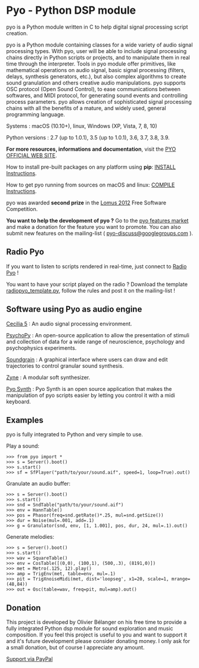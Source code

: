 # Pyo - Python DSP module #

pyo is a Python module written in C to help digital signal processing script 
creation.

pyo is a Python module containing classes for a wide variety of audio signal 
processing types. With pyo, user will be able to include signal processing 
chains directly in Python scripts or projects, and to manipulate them in real 
time through the interpreter. Tools in pyo module offer primitives, like 
mathematical operations on audio signal, basic signal processing (filters, 
delays, synthesis generators, etc.), but also complex algorithms to create 
sound granulation and others creative audio manipulations. pyo supports OSC 
protocol (Open Sound Control), to ease communications between softwares, and 
MIDI protocol, for generating sound events and controlling process parameters. 
pyo allows creation of sophisticated signal processing chains with all the 
benefits of a mature, and widely used, general programming language.

Systems : macOS (10.10+), linux, Windows (XP, Vista, 7, 8, 10)

Python versions : 2.7 (up to 1.0.1), 3.5 (up to 1.0.1), 3.6, 3.7, 3.8, 3.9.

**For more resources, informations and documentation**, visit the 
[PYO OFFICIAL WEB SITE](http://ajaxsoundstudio.com/pyo/).

How to install pre-built packages on any platform using **pip**: 
[INSTALL Instructions](http://ajaxsoundstudio.com/pyodoc/download.html).
    
How to get pyo running from sources on macOS and linux:
[COMPILE Instructions](http://ajaxsoundstudio.com/pyodoc/compiling.html).

pyo was awarded **second prize** in the 
[Lomus 2012](http://concours.afim-asso.org/2012/) Free Software Competition.

**You want to help the development of pyo ?** Go to the
[pyo features market](https://github.com/belangeo/pyo/wiki/Pyo-features-market) 
and make a donation for the feature you want to promote. You can also submit new
features on the mailing-list ( pyo-discuss@googlegroups.com ).

## Radio Pyo ##

If you want to listen to scripts rendered in real-time, just connect to 
[Radio Pyo](http://radiopyo.acaia.ca/) !

You want to have your script played on the radio ? Download the template
[radiopyo_template.py](https://github.com/tiagovaz/radiopyo/blob/master/utils/radiopyo_template.py),
follow the rules and post it on the mailing-list !

## Software using Pyo as audio engine ##

[Cecilia 5](http://ajaxsoundstudio.com/software/cecilia/) : An audio signal 
processing environment.

[PsychoPy](http://www.psychopy.org/) : An open-source application to allow the 
presentation of stimuli and collection of data for a wide range of neuroscience, 
psychology and psychophysics experiments.

[Soundgrain](http://ajaxsoundstudio.com/software/soundgrain/) : 
A graphical interface where users can draw and edit trajectories to control 
granular sound synthesis.

[Zyne](https://github.com/belangeo/zyne) : A modular soft synthesizer.

[Pyo Synth](https://github.com/alexandrepoirier/PyoSynth) : Pyo Synth is an open
source application that makes the manipulation of pyo scripts easier by letting
you control it with a midi keyboard. 

## Examples ##

pyo is fully integrated to Python and very simple to use.

Play a sound:

```
>>> from pyo import *
>>> s = Server().boot()
>>> s.start()
>>> sf = SfPlayer("path/to/your/sound.aif", speed=1, loop=True).out()
```

Granulate an audio buffer:

```
>>> s = Server().boot()
>>> s.start()
>>> snd = SndTable("path/to/your/sound.aif")
>>> env = HannTable()
>>> pos = Phasor(freq=snd.getRate()*.25, mul=snd.getSize())
>>> dur = Noise(mul=.001, add=.1)
>>> g = Granulator(snd, env, [1, 1.001], pos, dur, 24, mul=.1).out()
```

Generate melodies:

```
>>> s = Server().boot()
>>> s.start()
>>> wav = SquareTable()
>>> env = CosTable([(0,0), (100,1), (500,.3), (8191,0)])
>>> met = Metro(.125, 12).play()
>>> amp = TrigEnv(met, table=env, mul=.1)
>>> pit = TrigXnoiseMidi(met, dist='loopseg', x1=20, scale=1, mrange=(48,84))
>>> out = Osc(table=wav, freq=pit, mul=amp).out()
```

## Donation ##

This project is developed by Olivier Bélanger on his free time to provide a 
fully integrated Python dsp module for sound exploration and music composition. 
If you feel this project is useful to you and want to support it and it's 
future development please consider donating money. I only ask for a small 
donation, but of course I appreciate any amount.

[Support via PayPal](https://www.paypal.com/cgi-bin/webscr?cmd=_s-xclick&hosted_button_id=9CA99DH6ES3HA)
